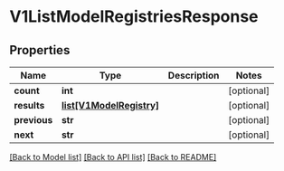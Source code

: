 # V1ListModelRegistriesResponse


## Properties
Name | Type | Description | Notes
------------ | ------------- | ------------- | -------------
**count** | **int** |  | [optional] 
**results** | [**list[V1ModelRegistry]**](V1ModelRegistry.md) |  | [optional] 
**previous** | **str** |  | [optional] 
**next** | **str** |  | [optional] 

[[Back to Model list]](../README.md#documentation-for-models) [[Back to API list]](../README.md#documentation-for-api-endpoints) [[Back to README]](../README.md)


